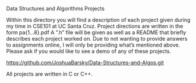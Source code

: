 Data Structures and Algorithms Projects

Within this directory you will find a description of each project given during my time in CSE101 at UC Santa Cruz.
Project directions are written in the form pa{1...8}.pdf
A ”.h” file will be given as well as a README that briefly describes each project worked on. 
Due to not wanting to provide answers to assignments online, I will only be providing what’s mentioned above. 
Please ask if you would like to see a demo of any of these projects.

https://github.com/JoshuaBarsky/Data-Structures-and-Algos.git

All projects are written in C or C++.
